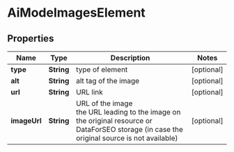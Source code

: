# AiModeImagesElement


## Properties

| Name | Type | Description | Notes |
|------------ | ------------- | ------------- | -------------|
**type** | **String** | type of element |[optional]|
**alt** | **String** | alt tag of the image |[optional]|
**url** | **String** | URL link |[optional]|
**imageUrl** | **String** | URL of the image<br>the URL leading to the image on the original resource or DataForSEO storage (in case the original source is not available) |[optional]|
